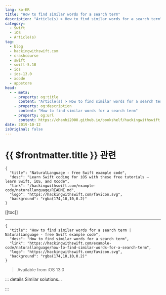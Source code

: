 ```yaml
---
lang: ko-KR
title: "How to find similar words for a search term"
description: "Article(s) > How to find similar words for a search term"
category:
  - Swift
  - iOS
  - Article(s)
tag: 
  - blog
  - hackingwithswift.com
  - crashcourse
  - swift
  - swift-5.10
  - ios
  - ios-13.0
  - xcode
  - appstore
head:
  - - meta:
    - property: og:title
      content: "Article(s) > How to find similar words for a search term"
    - property: og:description
      content: "How to find similar words for a search term"
    - property: og:url
      content: https://chanhi2000.github.io/bookshelf/hackingwithswift.com/example-code/naturallanguage/how-to-find-similar-words-for-a-search-term.html
date: 2019-10-12
isOriginal: false
---
```


# {{ $frontmatter.title }} 관련

```component VPCard
{
  "title": "NaturalLanguage - free Swift example code",
  "desc": "Learn Swift coding for iOS with these free tutorials – learn Swift, iOS, and Xcode",
  "link": "/hackingwithswift.com/example-code/naturallanguage/README.md",
  "logo": "https://hackingwithswift.com/favicon.svg",
  "background": "rgba(174,10,10,0.2)"
}
```

[[toc]]

---

```component VPCard
{
  "title": "How to find similar words for a search term | NaturalLanguage - free Swift example code",
  "desc": "How to find similar words for a search term",
  "link": "https://hackingwithswift.com/example-code/naturallanguage/how-to-find-similar-words-for-a-search-term",
  "logo": "https://hackingwithswift.com/favicon.svg",
  "background": "rgba(174,10,10,0.2)"
}
```

> Available from iOS 13.0

<!-- TODO: 작성 -->

<!-- 
iOS gives us the ability to search for similar words for a term by using *word embeddings*, which are maps of strings created using machine learning that describe how similar various words are in terms of their meaning. This kind of thing is useful when handling user searches: you might have tagged a photo with “hat”, but your user searched for “sombrero” – word embeddings let us find similar words, and we can then use those variations for data searches.

To get started, first add `import NaturalLanguage`, then create a word embedding for the language you want to target:

```swift
let embedding = NLEmbedding.wordEmbedding(for: .english)
```

That returns an optional `NLEmbedding`, because the language you requested might not be supported. For example, right now `.english`, `.french`, and some others work, but `.german` does not.

Once you have your embedding, you can request all similar words for a given string by calling its `neighbors(for:maximumCount:)` method, like this:

```swift
let similarWords = embedding?.neighbors(for: "rain", maximumCount: 10)
```

That will set `similarWords` to be an array of tuples, where each tuple contains two values: a word that is similar, and a distance from your original word. This array is sorted by distance, so closest words come first.

We asked for “rain”, so we’ll get back “downpour” with a distance of 0.614, “rainstorm” with a distance of 0.661, “torrential” with a distance of 0.701, and more – drenching, rainfall, flooding, storm, flood, monsoon, and more.

Here’s a full example so you can try it easily:

```swift
if let embedding = NLEmbedding.wordEmbedding(for: .english) {
    let similarWords = embedding.neighbors(for: "rain", maximumCount: 10)

    for word in similarWords {
        print("\(word.0) has a distance of \(word.1)")
    }
}
```

Before you dive into word embeddings, I want to add an important note of caution: the concept of *distance* isn’t just “words that mean the same thing.” 

Instead, word embeddings also include words that are used in *similar contexts*: if you search for “cat” you’ll get back “feline”, “kitten”, “tabby”, and “kitty”, but you’ll also get back “meow” because that’s the sound cat makes. You’ll *also* get back “pet”, because cats are pets, and even more you’ll get back “dog”, “canine”, and “puppy” because they are also pets.

Apple uses these word embeddings as search suggestions, giving users the chance to change their search. For example, if you search Photos for “meow” you’ll see a suggestion saying “meow -> Feline” as a suggested search.

-->

::: details Similar solutions…

<!--
/quick-start/swiftui/how-to-add-search-tokens-to-a-search-field">How to add search tokens to a search field 
/example-code/uikit/how-to-use-uisearchcontroller-to-let-users-enter-search-words">How to use UISearchController to let users enter search words 
/example-code/system/how-to-check-whether-one-date-is-similar-to-another">How to check whether one date is similar to another 
/example-code/libraries/how-to-search-your-apps-spotlight-index">How to search your app’s Spotlight index 
/quick-start/swiftui/how-to-add-a-search-bar-to-filter-your-data">How to add a search bar to filter your data</a>
-->

:::

